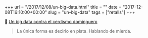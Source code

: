 +++
url = "/2017/12/08/un-big-data.html"
title = ""
date = "2017-12-08T16:10:00+00:00"
slug = "un-big-data"
tags = ["retalls"]
+++

📎 [Un big data contra el cerdismo dominguero](https://www.yorokobu.es/cerdismo-dominguero/)

> La única forma es decirlo en plata. Hablando de mierda.
